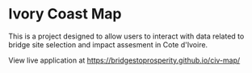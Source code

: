 # Ivory Coast Map
This is a project designed to allow users to interact with data related to bridge site selection and impact assesment in Cote d'Ivoire.

View live application at https://bridgestoprosperity.github.io/civ-map/ 

